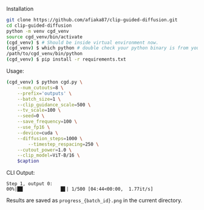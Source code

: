 Installation
```sh
git clone https://github.com/afiaka87/clip-guided-diffusion.git
cd clip-guided-diffusion
python -m venv cgd_venv
source cgd_venv/bin/activate
(cgd_venv) $ # Should be inside virtual environment now.
(cgd_venv) $ which python # double check your python binary is from your virtual env
/path/to/cgd_venv/bin/python
(cgd_venv) $ pip install -r requirements.txt
```

Usage:
```sh
(cgd_venv) $ python cgd.py \
    --num_cutouts=8 \
    --prefix='outputs' \
    --batch_size=1 \
    --clip_guidance_scale=500 \
    --tv_scale=100 \
    --seed=0 \
    --save_frequency=100 \
    --use_fp16 \
    --device=cuda \
    --diffusion_steps=1000 \
		--timestep_respacing=250 \
    --cutout_power=1.0 \
    --clip_model=ViT-B/16 \
    $caption
```

CLI Output:
```
Step 1, output 0:
00%|██              █▋| 1/500 [04:44<00:00,  1.77it/s]
```


Results are saved as `progress_{batch_id}.png` in the current directory.


